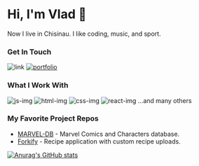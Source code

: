 # Hi, I'm Vlad 👋
Now I live in Chisinau. I like coding, music, and sport.

### Get In Touch

![link](https://github.com/one-way7/one-way7/assets/121254183/80789539-13ab-48be-ac54-d16cbc54181a)
[![portfolio](https://github.com/one-way7/one-way7/assets/121254183/696ce2cb-213d-42a7-823d-29f545f85919)](https://github.com/one-way7)

### What I Work With
![js-img](https://github.com/one-way7/one-way7/assets/121254183/b54379b2-90b2-4a37-a801-cfa531c55e51)
![html-img](https://github.com/one-way7/one-way7/assets/121254183/9dcabf4d-cc91-48af-a033-5aa03dc44b78)
![css-img](https://github.com/one-way7/one-way7/assets/121254183/93f09aa1-d724-46b3-baac-819f1e0120bc)
![react-img](https://github.com/one-way7/one-way7/assets/121254183/0129a39b-fc55-4832-b821-4c46359f1558)
...and many others
### My Favorite Project Repos
- [MARVEL-DB](https://github.com/one-way7/marvel-db) - Marvel Comics and Characters database.
- [Forkify](https://github.com/one-way7/forkify) - Recipe application with custom recipe uploads.

[![Anurag's GitHub stats](https://github-readme-stats.vercel.app/api?username=one-way7&show_icons=true&hide=contribs,prs&theme=radical)](https://github.com/anuraghazra/github-readme-stats)
